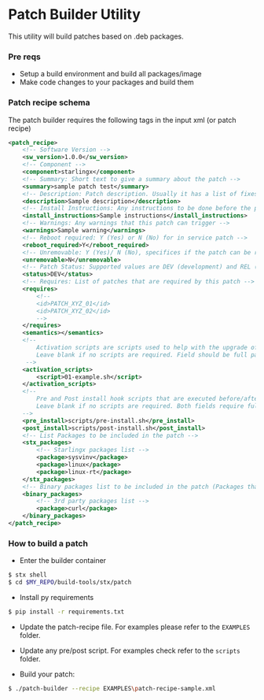 # Patch Builder Utility

This utility will build patches based on .deb packages.

### Pre reqs

- Setup a build environment and build all packages/image
- Make code changes to your packages and build them

### Patch recipe schema

The patch builder requires the following tags in the input xml (or patch recipe)

```xml
<patch_recipe>
    <!-- Software Version -->
    <sw_version>1.0.0</sw_version>
    <!-- Component -->
    <component>starlingx</component>
    <!-- Summary: Short text to give a summary about the patch -->
    <summary>sample patch test</summary>
    <!-- Description: Patch description. Usually it has a list of fixes -->
    <description>Sample description</description>
    <!-- Install Instructions: Any instructions to be done before the patch installation -->
    <install_instructions>Sample instructions</install_instructions>
    <!-- Warnings: Any warnings that this patch can trigger -->
    <warnings>Sample warning</warnings>
    <!-- Reboot required: Y (Yes) or N (No) for in service patch -->
    <reboot_required>Y</reboot_required>
    <!-- Unremovable: Y (Yes)/ N (No), specifices if the patch can be removed -->
    <unremovable>N</unremovable>
    <!-- Patch Status: Supported values are DEV (development) and REL (released) -->
    <status>DEV</status>
    <!-- Requires: List of patches that are required by this patch -->
    <requires>
        <!--
        <id>PATCH_XYZ_01</id>
        <id>PATCH_XYZ_02</id>
        -->
    </requires>
    <semantics></semantics>
    <!--
        Activation scripts are scripts used to help with the upgrade of containerized solutions
        Leave blank if no scripts are required. Field should be full path to the files.
     -->
    <activation_scripts>
        <script>01-example.sh</script>
    </activation_scripts>
    <!--
        Pre and Post install hook scripts that are executed before/after patch installation.
        Leave blank if no scripts are required. Both fields require full path to the files.
    -->
    <pre_install>scripts/pre-install.sh</pre_install>
    <post_install>scripts/post-install.sh</post_install>
    <!-- List Packages to be included in the patch -->
    <stx_packages>
        <!-- Starlingx packages list -->
        <package>sysvinv</package>
        <package>linux</package>
        <package>linux-rt</package>
    </stx_packages>
    <!-- Binary packages list to be included in the patch (Packages that we download from 3rd party sources) -->
    <binary_packages>
        <!-- 3rd party packages list -->
        <package>curl</package>
    </binary_packages>
</patch_recipe>
```


### How to build a patch

- Enter the builder container
```bash
$ stx shell
$ cd $MY_REPO/build-tools/stx/patch
```

- Install py requirements
```bash
$ pip install -r requirements.txt
```

- Update the patch-recipe file. For examples please refer to the `EXAMPLES` folder.

- Update any pre/post script. For examples check refer to the `scripts` folder.

- Build your patch:

```bash
$ ./patch-builder --recipe EXAMPLES\patch-recipe-sample.xml
```

